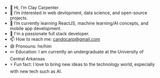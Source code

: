 - 👋 Hi, I’m Clay Carpenter
- 👀 I’m interested in web devlopment, data science, and open-source projects.
- 🌱 I’m currently learning ReactJS, machine learning/AI concepts, and mobile app development.
- 💞️ I'm a passionate full stack developer.
- 📫 How to reach me: candocarp@gmail.com
- 😄 Pronouns: he/him
- ✏️ Education: I am currently an undergraduate at the University of Central Arkansas
- ⚡ Fun fact: I love to bring new ideas to the technology world, especially with new tech such as AI. 
